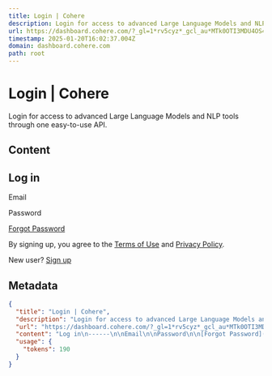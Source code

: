 ```yaml
---
title: Login | Cohere
description: Login for access to advanced Large Language Models and NLP tools through one easy-to-use API.
url: https://dashboard.cohere.com/?_gl=1*rv5cyz*_gcl_au*MTk0OTI3MDU4OS4xNzA1NzAyNDU4*_ga*OTU5NDM1MzgxLjE2OTY5Mzk4MzM.*_ga_CRGS116RZS*MTcxMjMzMTM5My4zMy4xLjE3MTIzMzE1NDIuMzYuMC4w
timestamp: 2025-01-20T16:02:37.004Z
domain: dashboard.cohere.com
path: root
---
```


# Login | Cohere


Login for access to advanced Large Language Models and NLP tools through one easy-to-use API.


## Content

Log in
------

Email

Password

[Forgot Password](https://dashboard.cohere.com/reset-password)

By signing up, you agree to the [Terms of Use](https://cohere.com/terms-of-use) and [Privacy Policy](https://cohere.com/privacy).

New user? [Sign up](https://dashboard.cohere.com/welcome/register?redirect_uri=%2F%3F_gl%3D1*rv5cyz*_gcl_au*MTk0OTI3MDU4OS4xNzA1NzAyNDU4*_ga*OTU5NDM1MzgxLjE2OTY5Mzk4MzM.*_ga_CRGS116RZS*MTcxMjMzMTM5My4zMy4xLjE3MTIzMzE1NDIuMzYuMC4w)

## Metadata

```json
{
  "title": "Login | Cohere",
  "description": "Login for access to advanced Large Language Models and NLP tools through one easy-to-use API.",
  "url": "https://dashboard.cohere.com/?_gl=1*rv5cyz*_gcl_au*MTk0OTI3MDU4OS4xNzA1NzAyNDU4*_ga*OTU5NDM1MzgxLjE2OTY5Mzk4MzM.*_ga_CRGS116RZS*MTcxMjMzMTM5My4zMy4xLjE3MTIzMzE1NDIuMzYuMC4w",
  "content": "Log in\n------\n\nEmail\n\nPassword\n\n[Forgot Password](https://dashboard.cohere.com/reset-password)\n\nBy signing up, you agree to the [Terms of Use](https://cohere.com/terms-of-use) and [Privacy Policy](https://cohere.com/privacy).\n\nNew user? [Sign up](https://dashboard.cohere.com/welcome/register?redirect_uri=%2F%3F_gl%3D1*rv5cyz*_gcl_au*MTk0OTI3MDU4OS4xNzA1NzAyNDU4*_ga*OTU5NDM1MzgxLjE2OTY5Mzk4MzM.*_ga_CRGS116RZS*MTcxMjMzMTM5My4zMy4xLjE3MTIzMzE1NDIuMzYuMC4w)",
  "usage": {
    "tokens": 190
  }
}
```
